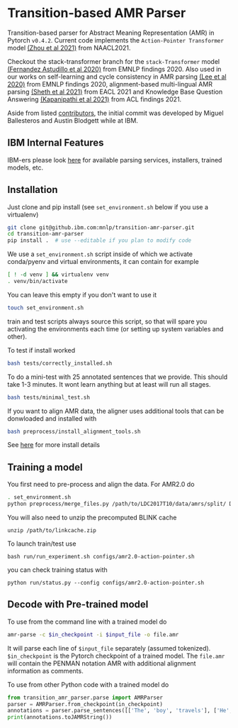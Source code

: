 Transition-based AMR Parser
============================

Transition-based parser for Abstract Meaning Representation (AMR) in Pytorch `v0.4.2`. Current code implements the `Action-Pointer Transformer` model [(Zhou et al 2021)](https://www.aclweb.org/anthology/2021.naacl-main.443) from NAACL2021. 

Checkout the stack-transformer branch for the `stack-Transformer` model [(Fernandez Astudillo et al 2020)](https://www.aclweb.org/anthology/2020.findings-emnlp.89) from EMNLP findings 2020. Also used in our works on self-learning and cycle consistency in AMR parsing [(Lee et al 2020)](https://www.aclweb.org/anthology/2020.findings-emnlp.288/) from EMNLP findings 2020, alignment-based multi-lingual AMR parsing [(Sheth et al 2021)](https://www.aclweb.org/anthology/2021.eacl-main.30/) from EACL 2021 and Knowledge Base Question Answering [(Kapanipathi et al 2021)](https://arxiv.org/abs/2012.01707) from ACL findings 2021.

Aside from listed [contributors](https://github.com/IBM/transition-amr-parser/graphs/contributors), the initial commit was developed by Miguel Ballesteros and Austin Blodgett while at IBM.

## IBM Internal Features

IBM-ers please look [here](https://github.ibm.com/mnlp/transition-amr-parser/wiki) for available parsing services, installers, trained models, etc. 

## Installation

Just clone and pip install (see `set_environment.sh` below if you use a virtualenv)

```bash
git clone git@github.ibm.com:mnlp/transition-amr-parser.git
cd transition-amr-parser
pip install .  # use --editable if you plan to modify code
```

We use a `set_environment.sh` script inside of which we activate conda/pyenv and virtual environments, it can contain for example 

```bash
[ ! -d venv ] && virtualenv venv
. venv/bin/activate
```
You can leave this empty if you don't want to use it

```bash
touch set_environment.sh
```

train and test scripts always source this script, so that will spare you activating the environments each time (or setting up system variables and other).

To test if install worked
```bash
bash tests/correctly_installed.sh
```
To do a mini-test with 25 annotated sentences that we provide. This should take 1-3 minutes. It wont learn anything but at least will run all stages.
```bash
bash tests/minimal_test.sh
```

If you want to align AMR data, the aligner uses additional tools that can be donwloaded and installed with

```bash
bash preprocess/install_alignment_tools.sh
```

See [here](scripts/README.md#install-details) for more install details

## Training a model

You first need to pre-process and align the data. For AMR2.0 do

```bash
. set_environment.sh
python preprocess/merge_files.py /path/to/LDC2017T10/data/amrs/split/ DATA/AMR2.0/corpora/
```

You will also need to unzip the precomputed BLINK cache

```
unzip /path/to/linkcache.zip
```

To launch train/test use

```
bash run/run_experiment.sh configs/amr2.0-action-pointer.sh
```

you can check training status with

```
python run/status.py --config configs/amr2.0-action-pointer.sh
```

## Decode with Pre-trained model

To use from the command line with a trained model do

```bash
amr-parse -c $in_checkpoint -i $input_file -o file.amr
```

It will parse each line of `$input_file` separately (assumed tokenized).
`$in_checkpoint` is the Pytorch checkpoint of a trained model. The `file.amr`
will contain the PENMAN notation AMR with additional alignment information as
comments.

To use from other Python code with a trained model do

```python
from transition_amr_parser.parse import AMRParser
parser = AMRParser.from_checkpoint(in_checkpoint)
annotations = parser.parse_sentences([['The', 'boy', 'travels'], ['He', 'visits', 'places']])
print(annotations.toJAMRString())
```
